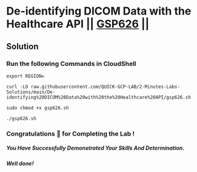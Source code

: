 # De-identifying DICOM Data with the Healthcare API || [GSP626](https://www.cloudskillsboost.google/focuses/6920?parent=catalog) ||

## Solution 

### Run the following Commands in CloudShell
```
export REGION=
``` 
```
curl -LO raw.githubusercontent.com/QUICK-GCP-LAB/2-Minutes-Labs-Solutions/main/De-identifying%20DICOM%20Data%20with%20the%20Healthcare%20API/gsp626.sh

sudo chmod +x gsp626.sh

./gsp626.sh
```

### Congratulations 🎉 for Completing the Lab !

##### *You Have Successfully Demonstrated Your Skills And Determination.*

#### *Well done!*

